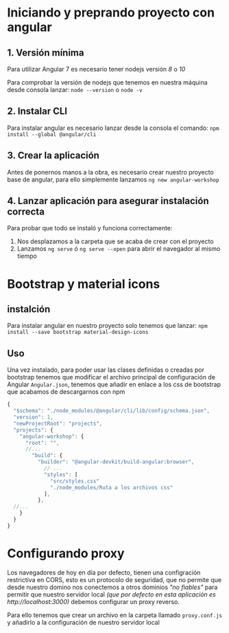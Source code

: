 # Iniciando y preprando proyecto con angular

## 1. Versión mínima
Para utilizar Angular 7 es necesario tener nodejs versión *8* o *10* 

Para comprobar la versión de nodejs que tenemos en nuestra máquina desde consola lanzar: `node --version` o `node -v`

## 2. Instalar CLI

Para instalar angular es necesario lanzar desde la consola el comando: 
`npm install --global @angular/cli`

## 3. Crear la aplicación
Antes de ponernos manos a la obra, es necesario crear nuestro proyecto base de angular, para ello simplemente lanzamos `ng new angular-workshop`

## 4. Lanzar aplicación para asegurar instalación correcta
Para probar que todo se instaló y funciona correctamente:
1. Nos desplazamos a la carpeta que se acaba de crear con el proyecto 
2. Lanzamos `ng serve` ó `ng serve --open` para abrir el navegador al mismo tiempo


# Bootstrap y material icons

## instalción
Para instalar angular en nuestro proyecto solo tenemos que lanzar: `npm install --save bootstrap material-design-icons`

## Uso
Una vez instalado, para poder usar las clases definidas o creadas por bootstrap tenemos que modificar el archivo principal de configuración de Angular `Angular.json`, tenemos que añadir en enlace a los css de bootstrap que acabamos de descargarnos con npm

```javascript
{
  "$schema": "./node_modules/@angular/cli/lib/config/schema.json",
  "version": 1,
  "newProjectRoot": "projects",
  "projects": {
    "angular-workshop": {
      "root": "",
      //...
        "build": {
          "builder": "@angular-devkit/build-angular:browser",
            // ...
            "styles": [
              "src/styles.css"
              "./node_modules/Ruta a los archivos css"
            ],
          },
  //...
    }
  }
}

```

# Configurando proxy
Los navegadores de hoy en día por defecto, tienen una configración restrictiva en CORS, esto es un protocolo de seguridad, que no permite que desde nuestro domino nos conectemos a otros dominios _"no fiables"_ para permitir que nuestro servidor local *(que por defecto en esta aplicación es http://localhost:3000)* debemos configurar un proxy reverso.

Para ello tenemos que crear un archivo en la carpeta llamado `proxy.conf.js` y añadirlo a la configuración de nuestro servidor local


